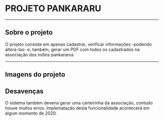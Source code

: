 <h1>PROJETO PANKARARU</h1>
<hr>
<h2>Sobre o projeto</h2>
<p>
  O projeto consiste em apenas cadastrar, verificar informações -podendo altera-las- e, também, 
  gerar um PDF com todos os cadastrados na associação dos indíos pankararus

</p>
<hr>
<h2>Imagens do projeto</h2>



<h2>Desavenças</h2>
<p>
  O sistema também deveria gerar uma carteirinha da associação, contudo houve muitos erros. Implematação desta
  funcionalidade acontecerá em algum momento de 2020.
</p>

